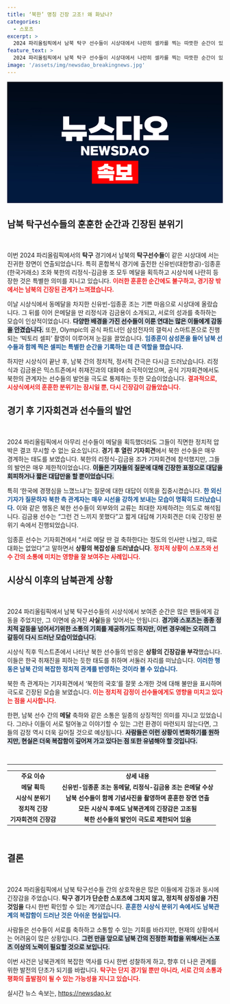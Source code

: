 ```yaml
---
title: ‘북한’ 명칭 긴장 고조! 왜 화났나?
categories:
  - 스포츠
excerpt: >
  2024 파리올림픽에서 남북 탁구 선수들이 시상대에서 나란히 셀카를 찍는 따뜻한 순간이 있었지만, 남북관계의 긴장감은 여전했다. 북한 선수들은 관계자의 국가명 소개에 항의하며 급히 자리를 떠났다.
feature_text: >
  2024 파리올림픽에서 남북 탁구 선수들이 시상대에서 나란히 셀카를 찍는 따뜻한 순간이 있었지만, 남북관계의 긴장감은 여전했다. 북한 선수들은 관계자의 국가명 소개에 항의하며 급히 자리를 떠났다.
image: '/assets/img/newsdao_breakingnews.jpg'
---
```


<p><img src="/assets/img/newsdao_breakingnews.jpg" alt="pcversion 속보" /></p>

<h2 data-ke-size="size26">남북 탁구선수들의 훈훈한 순간과 긴장된 분위기</h2>

<p data-ke-size="size16">&nbsp;</p>

<p>이번 2024 파리올림픽에서의 <b>탁구</b> 경기에서 남북의 <b>탁구선수들</b>이 같은 시상대에 서는 진귀한 장면이 연출되었습니다. 특히 혼합복식 경기에 출전한 신유빈(대한항공)-임종훈(한국거래소) 조와 북한의 리정식-김금용 조 모두 메달을 획득하고 시상식에 나란히 등장한 것은 특별한 의미를 지니고 있습니다. <b><span style="color: #ee2323;">이러한 훈훈한 순간에도 불구하고, 경기장 밖에서는 남북의 긴장된 관계가 느껴졌습니다.</span></b> </p>

<p>이날 시상식에서 동메달을 차지한 신유빈-임종훈 조는 기쁜 마음으로 시상대에 올랐습니다. 그 뒤를 이어 은메달을 딴 리정식과 김금용이 소개되고, 서로의 성과를 축하하는 모습이 인상적이었습니다. <b><span style="background-color: #21538527;">다양한 배경을 가진 선수들이 이룬 연대는 많은 이들에게 감동을 안겼습니다.</span></b> 또한, Olympic의 공식 파트너인 삼성전자의 갤럭시 스마트폰으로 진행되는 ‘빅토리 셀피’ 촬영이 이루어져 눈길을 끌었습니다. <b><span style="color: #1a5490;">임종훈이 삼성폰을 들어 남북 선수들과 함께 찍은 셀피는 특별한 순간을 기록하는 데 큰 역할을 했습니다.</span></b> </p>

<p>하지만 시상식이 끝난 후, 남북 간의 정치적, 정서적 간극은 다시금 드러났습니다. 리정식과 김금용은 믹스트존에서 취재진과의 대화에 소극적이었으며, 공식 기자회견에서도 북한의 관계자는 선수들의 발언을 극도로 통제하는 듯한 모습이었습니다. <b><span style="color: #ee2323;">결과적으로, 시상식에서의 훈훈한 분위기는 잠시일 뿐, 다시 긴장감이 감돌았습니다.</span></b> </p>

<h2 data-ke-size="size26">경기 후 기자회견과 선수들의 발언</h2>

<p data-ke-size="size16">&nbsp;</p>

<p>2024 파리올림픽에서 아무리 선수들이 메달을 획득했더라도 그들이 직면한 정치적 압박은 결코 무시할 수 없는 요소입니다. <b>경기 후 열린 기자회견</b>에서 북한 선수들은 매우 경계하는 태도를 보였습니다. 북한의 리정식-김금용 조가 기자회견에 참석했지만, 그들의 발언은 매우 제한적이었습니다. <b><span style="background-color: #21538527;">이들은 기자들의 질문에 대해 긴장한 표정으로 대답을 회피하거나 짧은 대답만을 할 뿐이었습니다.</span></b> </p>

<p>특히 ‘한국에 경쟁심을 느꼈느냐’는 질문에 대한 대답이 이목을 집중시켰습니다. <b><span style="color: #1a5490;">한 외신기자가 질문하자 북한 측 관계자는 매우 시선을 강하게 보내는 모습이 명확히 드러났습니다.</span></b> 이와 같은 행동은 북한 선수들이 외부와의 교류는 최대한 자제하려는 의도로 해석됩니다. 김금용 선수는 “그런 건 느끼지 못했다”고 짧게 대답해 기자회견은 더욱 긴장된 분위기 속에서 진행되었습니다. </p>

<p>임종훈 선수는 기자회견에서 “서로 메달 딴 걸 축하한다는 정도의 인사만 나눴고, 따로 대화는 없었다”고 말하면서 <b>상황의 복잡성을 드러냈습니다</b>. <b><span style="color: #ee2323;">정치적 상황이 스포츠와 선수 간의 소통에 미치는 영향을 잘 보여주는 사례입니다.</span></b></p>

<h2 data-ke-size="size26">시상식 이후의 남북관계 상황</h2>

<p data-ke-size="size16">&nbsp;</p>

<p>2024 파리올림픽에서 남북 탁구선수들의 시상식에서 보여준 순간은 많은 팬들에게 감동을 주었지만, 그 이면에 숨겨진 <b>사실</b>들을 잊어서는 안됩니다. <b><span style="background-color: #21538527;">경기와 스포츠는 종종 정치적 갈등을 넘어서기위한 소통의 기회를 제공하기도 하지만, 이번 경우에는 오히려 그 갈등이 다시 드러난 모습이었습니다.</span></b> </p>

<p>시상식 직후 믹스트존에서 나타난 북한 선수들의 반응은 <b>상황의 긴장감을 부각</b>했습니다. 이들은 한국 취재진을 피하는 듯한 태도를 취하며 서둘러 자리를 떠났습니다. <b><span style="color: #1a5490;">이러한 행동은 남북 간의 복잡한 정치적 관계를 반영하는 것이라 볼 수 있습니다.</span></b> </p>

<p>북한 측 관계자는 기자회견에서 ‘북한의 국호’를 잘못 소개한 것에 대해 불만을 표시하며 극도로 긴장된 모습을 보였습니다. <b><span style="color: #ee2323;">이는 정치적 감정이 선수들에게도 영향을 미치고 있다는 점을 시사합니다.</span></b> </p>

<p>한편, 남북 선수 간의 <b>메달</b> 축하와 같은 소통은 일종의 상징적인 의미를 지니고 있었습니다. 그러나 이들이 서로 털어놓고 이야기할 수 있는 그런 환경이 마련되지 않는다면, 그들의 감정 역시 더욱 길어질 것으로 예상됩니다. <b><span style="background-color: #21538527;">사람들은 이런 상황이 변화하기를 원하지만, 현실은 더욱 복잡함이 깊어져 가고 있다는 점 또한 유념해야 할 것입니다.</span></b> </p>

<p data-ke-size="size16">&nbsp;</p>

<hr />

<table style="width: 100%; border-collapse: collapse;">
<tr>
<td style="text-align: center; height: 17px;"><b>주요 이슈</b></td>
<td style="text-align: center; height: 17px;"><b>상세 내용</b></td>
</tr>
<tr>
<td style="text-align: center; height: 17px;"><b>메달 획득</b></td>
<td style="text-align: center; height: 17px;"><b>신유빈-임종훈 조는 동메달, 리정식-김금용 조는 은메달 수상</b></td>
</tr>
<tr>
<td style="text-align: center; height: 17px;"><b>시상식 분위기</b></td>
<td style="text-align: center; height: 17px;"><b>남북 선수들이 함께 기념사진을 촬영하며 훈훈한 장면 연출</b></td>
</tr>
<tr>
<td style="text-align: center; height: 17px;"><b>정치적 긴장</b></td>
<td style="text-align: center; height: 17px;"><b>모든 시상식 후에도 남북관계의 긴장감은 고조됨</b></td>
</tr>
<tr>
<td style="text-align: center; height: 17px;"><b>기자회견의 긴장감</b></td>
<td style="text-align: center; height: 17px;"><b>북한 선수들의 발언이 극도로 제한되어 있음</b></td>
</tr>
</table>

<p data-ke-size="size16">&nbsp;</p> 

<h2 data-ke-size="size26">결론</h2>

<p data-ke-size="size16">&nbsp;</p>

<p>2024 파리올림픽에서 남북 탁구선수들 간의 상호작용은 많은 이들에게 감동과 동시에 긴장감을 주었습니다. <b>탁구 경기가 단순한 스포츠에 그치지 않고, 정치적 상징성을 가진 것임을</b> 다시 한번 확인할 수 있는 계기였습니다. <b><span style="color: #1a5490;">훈훈한 시상식 분위기 속에서도 남북관계의 복잡함이 드러난 것은 아쉬운 현실입니다.</span></b> </p>

<p>사람들은 선수들이 서로를 축하하고 소통할 수 있는 기회를 바라지만, 현재의 상황에서는 어려움이 많은 상황입니다. <b><span style="background-color: #21538527;">그런 만큼 앞으로 남북 간의 진정한 화합을 위해서는 스포츠 이상의 노력이 필요할 것으로 보입니다.</span></b> </p>

<p>이번 사건은 남북관계의 복잡한 역사를 다시 한번 성찰하게 하고, 향후 더 나은 관계를 위한 발전의 단초가 되기를 바랍니다. <b><span style="color: #ee2323;">탁구는 단지 경기일 뿐만 아니라, 서로 간의 소통과 평화의 출발점이 될 수 있는 가능성을 지니고 있습니다.</span></b></p>
실시간 뉴스 속보는, <a href="https://newsdao.kr" rel="dofollow">https://newsdao.kr</a>


